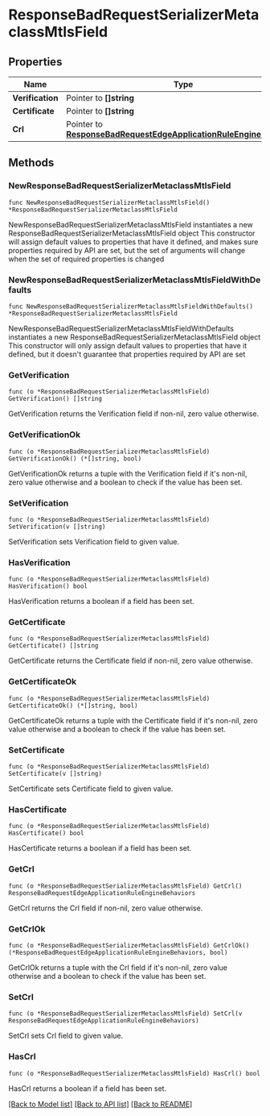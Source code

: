 # ResponseBadRequestSerializerMetaclassMtlsField

## Properties

Name | Type | Description | Notes
------------ | ------------- | ------------- | -------------
**Verification** | Pointer to **[]string** |  | [optional] 
**Certificate** | Pointer to **[]string** |  | [optional] 
**Crl** | Pointer to [**ResponseBadRequestEdgeApplicationRuleEngineBehaviors**](ResponseBadRequestEdgeApplicationRuleEngineBehaviors.md) |  | [optional] 

## Methods

### NewResponseBadRequestSerializerMetaclassMtlsField

`func NewResponseBadRequestSerializerMetaclassMtlsField() *ResponseBadRequestSerializerMetaclassMtlsField`

NewResponseBadRequestSerializerMetaclassMtlsField instantiates a new ResponseBadRequestSerializerMetaclassMtlsField object
This constructor will assign default values to properties that have it defined,
and makes sure properties required by API are set, but the set of arguments
will change when the set of required properties is changed

### NewResponseBadRequestSerializerMetaclassMtlsFieldWithDefaults

`func NewResponseBadRequestSerializerMetaclassMtlsFieldWithDefaults() *ResponseBadRequestSerializerMetaclassMtlsField`

NewResponseBadRequestSerializerMetaclassMtlsFieldWithDefaults instantiates a new ResponseBadRequestSerializerMetaclassMtlsField object
This constructor will only assign default values to properties that have it defined,
but it doesn't guarantee that properties required by API are set

### GetVerification

`func (o *ResponseBadRequestSerializerMetaclassMtlsField) GetVerification() []string`

GetVerification returns the Verification field if non-nil, zero value otherwise.

### GetVerificationOk

`func (o *ResponseBadRequestSerializerMetaclassMtlsField) GetVerificationOk() (*[]string, bool)`

GetVerificationOk returns a tuple with the Verification field if it's non-nil, zero value otherwise
and a boolean to check if the value has been set.

### SetVerification

`func (o *ResponseBadRequestSerializerMetaclassMtlsField) SetVerification(v []string)`

SetVerification sets Verification field to given value.

### HasVerification

`func (o *ResponseBadRequestSerializerMetaclassMtlsField) HasVerification() bool`

HasVerification returns a boolean if a field has been set.

### GetCertificate

`func (o *ResponseBadRequestSerializerMetaclassMtlsField) GetCertificate() []string`

GetCertificate returns the Certificate field if non-nil, zero value otherwise.

### GetCertificateOk

`func (o *ResponseBadRequestSerializerMetaclassMtlsField) GetCertificateOk() (*[]string, bool)`

GetCertificateOk returns a tuple with the Certificate field if it's non-nil, zero value otherwise
and a boolean to check if the value has been set.

### SetCertificate

`func (o *ResponseBadRequestSerializerMetaclassMtlsField) SetCertificate(v []string)`

SetCertificate sets Certificate field to given value.

### HasCertificate

`func (o *ResponseBadRequestSerializerMetaclassMtlsField) HasCertificate() bool`

HasCertificate returns a boolean if a field has been set.

### GetCrl

`func (o *ResponseBadRequestSerializerMetaclassMtlsField) GetCrl() ResponseBadRequestEdgeApplicationRuleEngineBehaviors`

GetCrl returns the Crl field if non-nil, zero value otherwise.

### GetCrlOk

`func (o *ResponseBadRequestSerializerMetaclassMtlsField) GetCrlOk() (*ResponseBadRequestEdgeApplicationRuleEngineBehaviors, bool)`

GetCrlOk returns a tuple with the Crl field if it's non-nil, zero value otherwise
and a boolean to check if the value has been set.

### SetCrl

`func (o *ResponseBadRequestSerializerMetaclassMtlsField) SetCrl(v ResponseBadRequestEdgeApplicationRuleEngineBehaviors)`

SetCrl sets Crl field to given value.

### HasCrl

`func (o *ResponseBadRequestSerializerMetaclassMtlsField) HasCrl() bool`

HasCrl returns a boolean if a field has been set.


[[Back to Model list]](../README.md#documentation-for-models) [[Back to API list]](../README.md#documentation-for-api-endpoints) [[Back to README]](../README.md)


